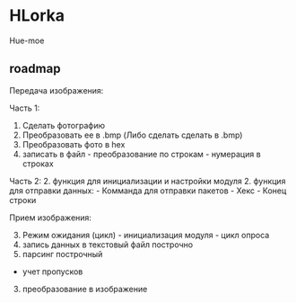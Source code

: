 # HLorka
Hue-moe
## roadmap 
Передача изображения:

Часть 1:
  1. Сделать фотографию
  1. Преобразовать ее в .bmp (Либо сделать сделать в .bmp)
  1. Преобразовать фото в hex
  1. записать в файл
    - преобразование по строкам
    - нумерация в строках
  

Часть 2:
  2. функция для инициализации и настройки модуля
  2. функция для отправки данных:
    - Комманда для отправки пакетов
    - Хекс
    - Конец строки
  
  
Прием изображения:

  3. Режим ожидания (цикл)
    - инициализация модуля
    - цикл опроса
  3. запись данных в текстовый файл построчно
  3. парсинг построчный 
   - учет пропусков
  3. преобразование в изображение 
